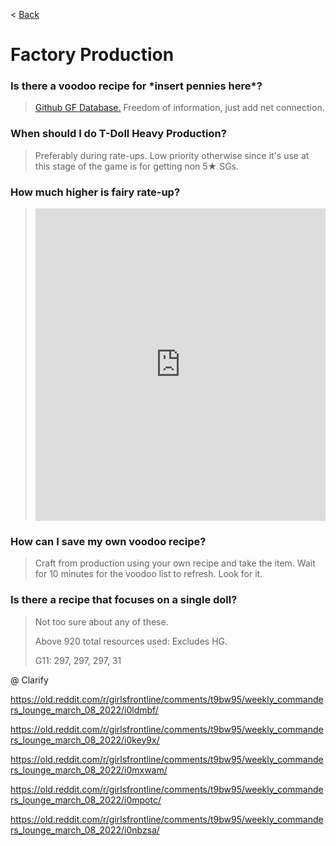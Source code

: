 < [Back](/GFL/mainpage)

# Factory Production

### Is there a voodoo recipe for \*insert pennies here*?

> [Github GF Database.](https://gf-db.github.io/gfdb/index.html) Freedom of information, just add net connection.

### When should I do T-Doll Heavy Production?

> Preferably during rate-ups. Low priority otherwise since it's use at this stage of the game is for getting non 5★ SGs.

### How much higher is fairy rate-up?

> <iframe width="100%" height="500" src="https://docs.google.com/spreadsheets/d/1CSC17pKJ8BDDm9YYNB8pFqT8k0Np_jWDeu_1X-qJ7yI/preview?pli=1" frameborder="0">Redditor u/ConductorBichir's list.</iframe>

### How can I save my own voodoo recipe?

> Craft from production using your own recipe and take the item. Wait for 10 minutes for the voodoo list to refresh. Look for it.

### Is there a recipe that focuses on a single doll?

> Not too sure about any of these.
>
> Above 920 total resources used: Excludes HG.
>
> G11: 297, 297, 297, 31

@ Clarify

https://old.reddit.com/r/girlsfrontline/comments/t9bw95/weekly_commanders_lounge_march_08_2022/i0ldmbf/

https://old.reddit.com/r/girlsfrontline/comments/t9bw95/weekly_commanders_lounge_march_08_2022/i0key9x/

https://old.reddit.com/r/girlsfrontline/comments/t9bw95/weekly_commanders_lounge_march_08_2022/i0mxwam/

https://old.reddit.com/r/girlsfrontline/comments/t9bw95/weekly_commanders_lounge_march_08_2022/i0mpotc/

https://old.reddit.com/r/girlsfrontline/comments/t9bw95/weekly_commanders_lounge_march_08_2022/i0nbzsa/

